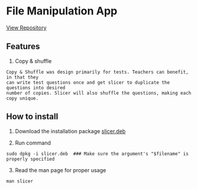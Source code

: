 # File Manipulation App 
[View Repository](https://github.com/divinestylus/slicer)

## Features
1. Copy & shuffle

```
Copy & Shuffle was design primarily for tests. Teachers can benefit, in that they 
can write test questions once and get slicer to duplicate the questions into desired
number of copies. Slicer will also shuffle the questions, making each copy unique.
```

## How to install
1. Download the installation package [slicer.deb](https://github.com/divinestylus/slicer/blob/main/slicer.deb)

2. Run command 
```
sudo dpkg -i slicer.deb  ### Make sure the argument's "$filename" is properly specified 
```
3. Read the man page for proper usage
```
man slicer
```

